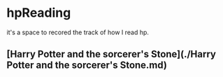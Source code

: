 # hpReading
it's a space to recored the track of how I read hp.
## [Harry Potter and the sorcerer's Stone](./Harry Potter and the sorcerer's Stone.md)
